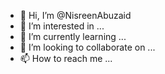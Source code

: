 - 👋 Hi, I’m @NisreenAbuzaid
- 👀 I’m interested in ...
- 🌱 I’m currently learning ...
- 💞️ I’m looking to collaborate on ...
- 📫 How to reach me ...

<!---
NisreenAbuzaid/NisreenAbuzaid is a ✨ special ✨ repository because its `README.md` (this file) appears on your GitHub profile.
You can click the Preview link to take a look at your changes.
--->
